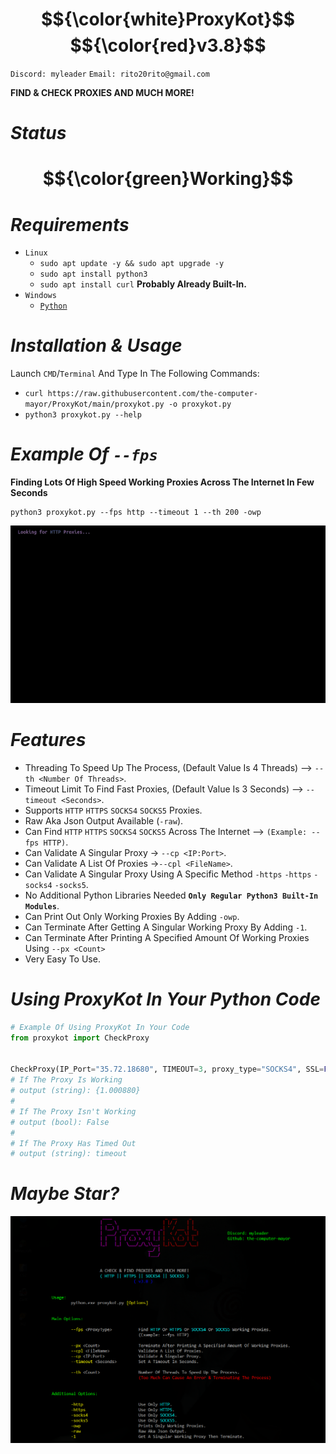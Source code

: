 # $${\color{white}ProxyKot}$$ $${\color{red}v3.8}$$
`Discord: myleader`
`Email: rito20rito@gmail.com`

**FIND & CHECK PROXIES AND MUCH MORE!**
# *Status*
# $${\color{green}Working}$$
# *Requirements*
-  `Linux`
   -  `sudo apt update -y && sudo apt upgrade -y`
   -  `sudo apt install python3`
   -  `sudo apt install curl` **Probably Already Built-In.**
- `Windows`
   - [`Python`](https://www.python.org/downloads)
# *Installation & Usage*
Launch `CMD`/`Terminal` And Type In The Following Commands:
   - `curl https://raw.githubusercontent.com/the-computer-mayor/ProxyKot/main/proxykot.py -o proxykot.py`
   - `python3 proxykot.py --help`
# *Example Of `--fps`*
**Finding Lots Of High Speed Working Proxies Across The Internet In Few Seconds**  
```console
python3 proxykot.py --fps http --timeout 1 --th 200 -owp
```
![](https://github.com/the-computer-mayor/computer-mayor-db/blob/main/fps_v2.gif?raw=true)
# *Features*
- Threading To Speed Up The Process, (Default Value Is 4 Threads) --> `--th <Number Of Threads>`.
- Timeout Limit To Find Fast Proxies, (Default Value Is 3 Seconds) --> `--timeout <Seconds>`.
- Supports `HTTP` `HTTPS` `SOCKS4` `SOCKS5` Proxies.
- Raw Aka Json Output Available (`-raw`).
- Can Find `HTTP` `HTTPS` `SOCKS4` `SOCKS5` Across The Internet --> `(Example: --fps HTTP)`.
- Can Validate A Singular Proxy -> `--cp <IP:Port>`.
- Can Validate A List Of Proxies ->`--cpl <FileName>`.
- Can Validate A Singular Proxy Using A Specific Method `-https` `-https` `-socks4` `-socks5`.
- No Additional Python Libraries Needed **`Only Regular Python3 Built-In Modules`**.
- Can Print Out Only Working Proxies By Adding `-owp`.
- Can Terminate After Getting A Singular Working Proxy By Adding `-1`.
- Can Terminate After Printing A Specified Amount Of Working Proxies Using `--px <Count>`
- Very Easy To Use.
# *Using ProxyKot In Your Python Code*
```python
# Example Of Using ProxyKot In Your Code
from proxykot import CheckProxy


CheckProxy(IP_Port="35.72.18680", TIMEOUT=3, proxy_type="SOCKS4", SSL=False)
# If The Proxy Is Working
# output (string): {1.000880}
#
# If The Proxy Isn't Working
# output (bool): False
#
# If The Proxy Has Timed Out
# output (string): timeout
```
# ***Maybe Star?***
![](https://github.com/the-computer-mayor/computer-mayor-db/blob/main/ProxyKotv3.8.png?raw=true)
